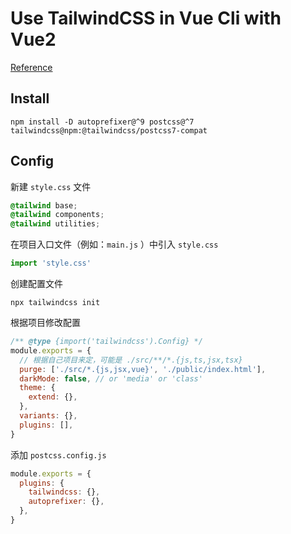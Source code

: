 # Use TailwindCSS in Vue Cli with Vue2

[Reference](https://blog.csdn.net/zqd_java/article/details/136568490)

## Install

```
npm install -D autoprefixer@^9 postcss@^7 tailwindcss@npm:@tailwindcss/postcss7-compat
```

## Config

新建 `style.css` 文件

```css
@tailwind base;
@tailwind components;
@tailwind utilities;
```

在项目入口文件（例如：`main.js` ）中引入 `style.css`

```js
import 'style.css'
```

创建配置文件

```shell
npx tailwindcss init
```

根据项目修改配置

```js
/** @type {import('tailwindcss').Config} */
module.exports = {
  // 根据自己项目来定，可能是 ./src/**/*.{js,ts,jsx,tsx}
  purge: ['./src/*.{js,jsx,vue}', './public/index.html'],
  darkMode: false, // or 'media' or 'class'
  theme: {
    extend: {},
  },
  variants: {},
  plugins: [],
}
```

添加 `postcss.config.js`

```js
module.exports = {
  plugins: {
    tailwindcss: {},
    autoprefixer: {},
  },
}
```
